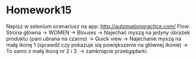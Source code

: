 # Homework15

Napisz w selenium scenariusz na app: http://automationpractice.com/
Flow: Strona główna -> WOMEN -> Blouses -> Najechać myszą na jedyny obrazek produktu (pani ubrana na czarno) -> Quick view -> Najechanie myszą na małą ikonę 1 (sprawdź czy pokazuje się powiększenie na głównej ikonie) -> To samo z małą ikoną nr 2 i 3. -> zamknięcie przekgądarki.
